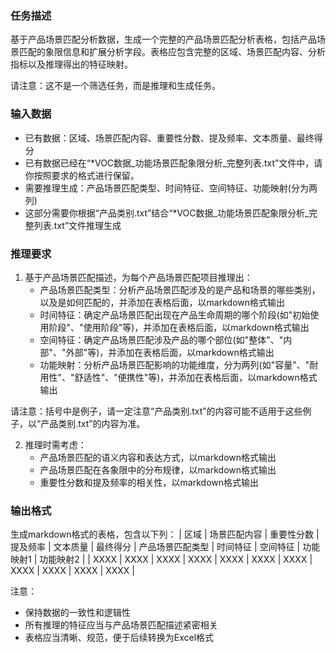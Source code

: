 ### 任务描述
基于产品场景匹配分析数据，生成一个完整的产品场景匹配分析表格，包括产品场景匹配的象限信息和扩展分析字段。表格应包含完整的区域、场景匹配内容、分析指标以及推理得出的特征映射。

请注意：这不是一个筛选任务，而是推理和生成任务。

### 输入数据
- 已有数据：区域、场景匹配内容、重要性分数、提及频率、文本质量、最终得分
- 已有数据已经在“*VOC数据_功能场景匹配象限分析_完整列表.txt”文件中，请你按照要求的格式进行保留。
- 需要推理生成：产品场景匹配类型、时间特征、空间特征、功能映射(分为两列)
- 这部分需要你根据“产品类别.txt”结合“*VOC数据_功能场景匹配象限分析_完整列表.txt”文件推理生成

### 推理要求
1. 基于产品场景匹配描述，为每个产品场景匹配项目推理出：
   - 产品场景匹配类型：分析产品场景匹配涉及的是产品和场景的哪些类别，以及是如何匹配的，并添加在表格后面，以markdown格式输出
   - 时间特征：确定产品场景匹配出现在产品生命周期的哪个阶段(如"初始使用阶段"、"使用阶段"等)，并添加在表格后面，以markdown格式输出
   - 空间特征：确定产品场景匹配涉及产品的哪个部位(如"整体"、"内部"、"外部"等)，并添加在表格后面，以markdown格式输出
   - 功能映射：分析产品场景匹配影响的功能维度，分为两列(如"容量"、"耐用性"、"舒适性"、"便携性"等)，并添加在表格后面，以markdown格式输出

请注意：括号中是例子，请一定注意“产品类别.txt”的内容可能不适用于这些例子，以“产品类别.txt”的内容为准。

2. 推理时需考虑：
   - 产品场景匹配的语义内容和表达方式，以markdown格式输出
   - 产品场景匹配在各象限中的分布规律，以markdown格式输出
   - 重要性分数和提及频率的相关性，以markdown格式输出

### 输出格式
生成markdown格式的表格，包含以下列：
| 区域 | 场景匹配内容 | 重要性分数 | 提及频率 | 文本质量 | 最终得分 | 产品场景匹配类型 | 时间特征 | 空间特征 | 功能映射1 | 功能映射2 |
| XXXX | XXXX | XXXX | XXXX | XXXX | XXXX | XXXX | XXXX | XXXX | XXXX | XXXX |


注意：
- 保持数据的一致性和逻辑性
- 所有推理的特征应当与产品场景匹配描述紧密相关
- 表格应当清晰、规范，便于后续转换为Excel格式